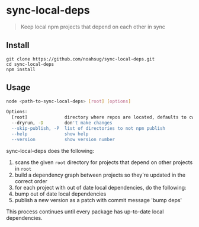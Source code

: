 # sync-local-deps
> Keep local npm projects that depend on each other in sync

## Install
```
git clone https://github.com/noahsug/sync-local-deps.git
cd sync-local-deps
npm install
```

## Usage
```sh
node <path-to-sync-local-deps> [root] [options]

Options:
  [root]              directory where repos are located, defaults to cwd()
  --dryrun, -D        don't make changes
  --skip-publish, -P  list of directories to not npm publish
  --help              show help
  --version           show version number

```

sync-local-deps does the following:
1. scans the given `root` directory for projects that depend on other projects in `root`
1. build a dependency graph between projects so they're updated in the correct order
1. for each project with out of date local dependencies, do the following:
  1. bump out of date local dependencies
  1. publish a new version as a patch with commit message 'bump deps'

This process continues until every package has up-to-date local dependencies.
